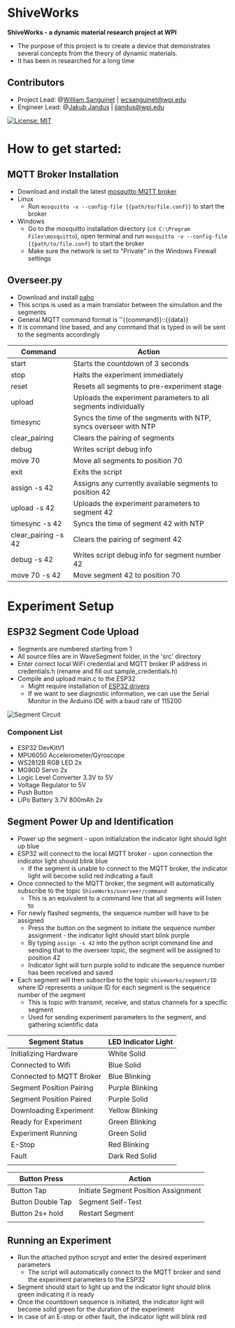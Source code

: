 # ShiveWorks 
**ShiveWorks - a dynamic material research project at WPI**

* The purpose of this project is to create a device that demonstrates several concepts from the theory of dynamic materials.
* It has been in researched for a long time

## Contributors
* Project Lead: @[William Sanguinet](https://github.com/williamsanguinet) | wcsanguinet@wpi.edu
* Engineer Lead: @[Jakub Jandus](https://github.com/BambusGS) | jjandus@wpi.edu

[![License: MIT](https://img.shields.io/badge/License-MIT-yellow.svg)](https://opensource.org/licenses/MIT)


# How to get started:
## MQTT Broker Installation
* Download and install the latest [mosquitto MQTT broker](https://mosquitto.org/download/)
* Linux
  * Run `mosquitto -v --config-file {{path/to/file.conf}}` to start the broker
* Windows
  * Go to the mosquitto installation directory (`cd C:\Program Files\mosquitto`), open terminal and run `mosquitto -v --config-file {{path/to/file.conf}` to start the broker
  * Make sure the network is set to "Private" in the Windows Firewall settings

## Overseer.py
  * Download and install [paho](https://pypi.org/project/paho-mqtt/)
  * This scrips is used as a main translator between the simulation and the segments
  * General MQTT command format is ''{{command}}::{{data}}
  * It is command line based, and any command that is typed in will be sent to the segments accordingly

| Command             | Action                                                           |
| ------------------- | ---------------------------------------------------------------- |
| start               | Starts the countdown of 3 seconds                                |
| stop                | Halts the experiment immediately                                 |
| reset               | Resets all segments to pre-experiment stage                      |
| upload              | Uploads the experiment parameters to all segments individually   |
| timesync            | Syncs the time of the segments with NTP, syncs overseer with NTP |
| clear_pairing       | Clears the pairing of segments                                   |
| debug               | Writes script debug info                                         |
| move 70             | Move all segments to position 70                                 |
| exit                | Exits the script                                                 |
| assign -s 42        | Assigns any currently available segments to position 42          |
| upload -s 42        | Uploads the experiment parameters to segment 42                  |
| timesync -s 42      | Syncs the time of segment 42 with NTP                            |
| clear_pairing -s 42 | Clears the pairing of segment 42                                 |
| debug -s 42         | Writes script debug info for segment number 42                   |
| move 70 -s 42       | Move segment 42 to position 70                                   |

<!-- implement a segment servo offset function -->


# Experiment Setup
## ESP32 Segment Code Upload
* Segments are numbered starting from 1
* All source files are in WaveSegment folder, in the 'src' directory
* Enter correct local WiFi credential and MQTT broker IP address in credentials.h (rename and fill out sample_credentials.h)
* Compile and upload main.c to the ESP32
  * Might require installation of [ESP32 drivers](https://docs.espressif.com/projects/esp-idf/en/latest/esp32/get-started/establish-serial-connection.html)
  * If we want to see diagnostic information, we can use the Serial Monitor in the Arduino IDE with a baud rate of 115200
<!-- * Once the initial sketch has been uploaded through USB, for subsequent uploads an OTA method can be used
  * Compile and upload main.c to the ESP32
  * Run `python3 OTA.py` to upload the sketch to the ESP32 over WiFi -->
![Segment Circuit](./Media/ShiveSegmentCircuit.png)
### Component List
* ESP32 DevKitV1
* MPU6050 Accelerometer/Gyroscope
* WS2812B RGB LED 2x
* MG90D Servo 2x
* Logic Level Converter 3.3V to 5V
* Voltage Regulator to 5V
* Push Button
* LiPo Battery 3.7V 800mAh 2x
  
## Segment Power Up and Identification
* Power up the segment - upon initialization the indicator light should light up blue
* ESP32 will connect to the local MQTT broker - upon connection the indicator light should blink blue
  * If the segment is unable to connect to the MQTT broker, the indicator light will become solid red indicating a fault
* Once connected to the MQTT broker, the segment will automatically subscribe to the topic `ShiveWorks/overseer/command`
  * This is an equivalent to a command line that all segments will listen to
* For newly flashed segments, the sequence number will have to be assigned
  * Press the button on the segment to initiate the sequence number assignment - the indicator light should start blink purple
  * By typing `assign -s 42` into the python script command line and sending that to the overseer topic, the segment will be assigned to position 42
  * Indicator light will turn purple solid to indicate the sequence number has been received and saved
* Each segment will then subscribe to the topic `shiveworks/segment/ID` where ID represents a unique ID for each segment is the sequence number of the segment
  * This is topic with transmit, receive, and status channels for a specific segment
  * Used for sending experiment parameters to the segment, and gathering scientific data 

 
| Segment Status           | LED Indicator Light |
| ------------------------ | ------------------- |
| Initializing Hardware    | White Solid         |
| Connected to Wifi        | Blue Solid          |
| Connected to MQTT Broker | Blue Blinking       |
| Segment Position Pairing | Purple Blinking     |
| Segment Position Paired  | Purple Solid        |
| Downloading Experiment   | Yellow Blinking     |
| Ready for Experiment     | Green Blinking      |
| Experiment Running       | Green Solid         |
| E-Stop                   | Red Blinking        |
| Fault                    | Dark Red Solid      |
|                          |                     |

| Button Press      | Action                               |
| ----------------- | ------------------------------------ |
| Button Tap        | Initiate Segment Position Assignment |
| Button Double Tap | Segment Self-Test                    |
| Button 2s+ hold   | Restart Segment                      |
|                   |                                      |

  

## Running an Experiment
* Run the attached python scrypt and enter the desired experiment parameters
  * The script will automatically connect to the MQTT broker and send the experiment parameters to the ESP32
* Segment should start to light up and the indicator light should blink green indicating it is ready
* Once the countdown sequence is initiated, the indicator light will become solid green for the duration of the experiment
* In case of an E-stop or other fault, the indicator light will blink red
